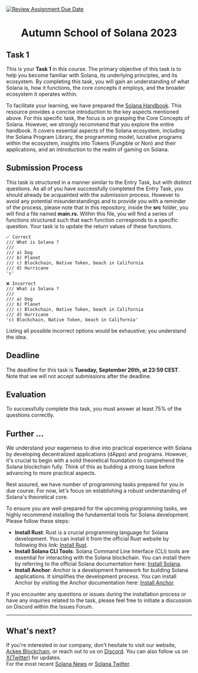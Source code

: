 [![Review Assignment Due Date](https://classroom.github.com/assets/deadline-readme-button-24ddc0f5d75046c5622901739e7c5dd533143b0c8e959d652212380cedb1ea36.svg)](https://classroom.github.com/a/HX2jxhoz)

<div align="center">

# Autumn School of Solana 2023
</div>

## Task 1
This is your **Task 1** in this course. The primary objective of this task is to help you become familiar with Solana, its underlying principles, and its ecosystem. By completing this task, you will gain an understanding of what Solana is, how it functions, the core concepts it employs, and the broader ecosystem it operates within.

To facilitate your learning, we have prepared the [Solana Handbook](https://ackeeblockchain.com/solana-handbook.pdf). This resource provides a concise introduction to the key aspects mentioned above. For this specific task, the focus is on grasping the Core Concepts of Solana. However, we strongly recommend that you explore the entire handbook. It covers essential aspects of the Solana ecosystem, including the Solana Program Library, the programming model, lucrative programs within the ecosystem, insights into Tokens (Fungible or Non) and their applications, and an introduction to the realm of gaming on Solana.

## Submission Process
This task is structured in a manner similar to the Entry Task, but with distinct questions. As all of you have successfully completed the Entry Task, you should already be acquainted with the submission process. However to avoid any potential misunderstandings and to provide you with a reminder of the process, please note that in this repository, inside the **src** folder, you will find a file named **main.rs.** Within this file, you will find a series of functions structured such that each function corresponds to a specific question. Your task is to update the return values of these functions.


```
✅ Correct
/// What is Solana ?
///
/// a) Dog
/// b) Planet
/// c) Blockchain, Native Token, beach in California
/// d) Hurricane
'c'

❌ Incorrect
/// What is Solana ?
///
/// a) Dog
/// b) Planet
/// c) Blockchain, Native Token, beach in California
/// d) Hurricane
'c) Blockchain, Native Token, beach in California'
```

Listing all possible incorrect options would be exhaustive; you understand the idea.

## Deadline
The deadline for this task is **Tuesday, September 26th, at 23:59 CEST**. Note that we will not accept submissions after the deadline.

## Evaluation
To successfully complete this task, you must answer at least 75% of the questions correctly.


## Further ...
We understand your eagerness to dive into practical experience with Solana by developing decentralized applications (dApps) and programs. However, it's crucial to begin with a solid theoretical foundation to comprehend the Solana blockchain fully. Think of this as building a strong base before advancing to more practical aspects.

Rest assured, we have number of programming tasks prepared for you in due course. For now, let's focus on establishing a robust understanding of Solana's theoretical core.

To ensure you are well-prepared for the upcoming programming tasks, we highly recommend installing the fundamental tools for Solana development. Please follow these steps:
- **Install Rust**: Rust is a crucial programming language for Solana development. You can install it from the official Rust website by following this link: [Install Rust](https://www.rust-lang.org/tools/install).
- **Install Solana CLI Tools**: Solana Command Line Interface (CLI) tools are essential for interacting with the Solana blockchain. You can install them by referring to the official Solana documentation here: [Install Solana](https://docs.solana.com/cli/install-solana-cli-tools).
- **Install Anchor**: Anchor is a development framework for building Solana applications. It simplifies the development process. You can install Anchor by visiting the Anchor documentation here: [Install Anchor](https://www.anchor-lang.com/docs/installation).


If you encounter any questions or issues during the installation process or have any inquiries related to the task, please feel free to initiate a discussion on Discord within the Issues Forum.

-----

## What's next?
If you're interested in our company, don't hesitate to visit our website, [Ackee Blockchain](https://ackeeblockchain.com), or reach out to us on [Discord](https://discord.gg/x7qXXnGCsa). You can also follow us on [X(Twitter)](https://twitter.com/ackeeblockchain?lang=en) for updates.\
For the most recent [Solana News](https://solana.com/news) or [Solana Twitter](https://twitter.com/solana).
